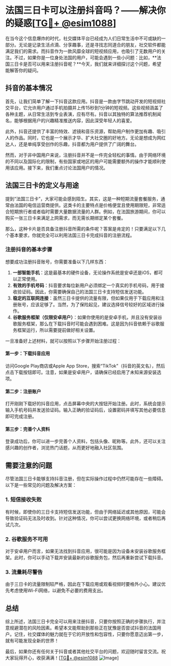 # 法国三日卡可以注册抖音吗？——解决你的疑惑[[TG💪+ @esim1088](https://t.me/s/esim1088)]

在当今这个信息爆炸的时代，社交媒体平台已经成为人们日常生活中不可或缺的一部分。无论是记录生活点滴、分享趣事，还是寻找志同道合的朋友，社交软件都能满足我们的需求。而抖音作为一款风靡全球的短视频应用，也吸引了无数用户的关注。不过，如果你是一位身处法国的用户，可能会遇到一些小问题：比如，**法国三日卡是否可以用来注册抖音呢？**今天，我们就来详细探讨这个问题，希望能解答你的疑问。

## 抖音的基本情况

首先，让我们简单了解一下抖音这款应用。抖音是一款由字节跳动开发的短视频社交平台，它允许用户通过手机拍摄并上传15秒到1分钟的短视频。这些视频涵盖了各种主题，从日常生活到专业表演，应有尽有。抖音以其独特的算法推荐机制闻名，能够根据用户的兴趣精准推送内容，因此深受年轻人的喜爱。

此外，抖音还提供了丰富的特效、滤镜和音乐资源，帮助用户制作更加有趣、吸引人的作品。同时，它也是一个展示才华、扩大社交圈的好地方。无论是想成为网红达人，还是单纯享受创作的乐趣，抖音都为用户提供了广阔的舞台。

然而，对于非中国用户来说，注册抖音并不是一件完全轻松的事情。由于网络环境的不同以及国际化的限制，有些国家或地区的用户可能需要额外的操作才能顺利使用该应用。接下来，我们重点讨论法国用户的情况。

## 法国三日卡的定义与用途

提到“法国三日卡”，大家可能会感到陌生。其实，这是一种短期流量套餐服务，通常由法国的电信运营商提供。这类卡的主要特点是价格便宜且使用期限短，非常适合短期旅行者或者临时需要大量数据流量的人群。例如，在法国旅游期间，你可以购买一张三日卡来满足上网需求，而无需长期绑定某个套餐。

那么，这种卡片是否具备注册抖音所需的条件呢？答案是肯定的！只要满足以下几个基本要求，你就完全可以利用法国三日卡完成抖音的注册流程。

### 注册抖音的基本步骤

想要成功注册抖音账号，你需要准备以下几样东西：

1. **一部智能手机**：这是最基本的硬件设备，无论操作系统是安卓还是iOS，都可以正常使用。
2. **有效的手机号码**：抖音要求每位新用户必须绑定一个真实的手机号码，用于接收验证码。因此，你需要确保自己的法国三日卡支持短信发送功能。
3. **稳定的互联网连接**：虽然三日卡提供的流量有限，但如果仅用于下载应用和注册账号，应该足够了。当然，为了保险起见，建议选择信号较好的区域进行操作。
4. **谷歌服务框架（仅限安卓用户）**：如果你使用的是安卓手机，并且没有安装谷歌服务框架，那么在下载抖音时可能会遇到困难。这是因为抖音依赖于谷歌服务框架运行，所以需要提前做好相关设置。

一旦准备好上述材料，就可以按照以下步骤开始注册过程：

#### 第一步：下载抖音应用
访问Google Play商店或Apple App Store，搜索“TikTok”（抖音的英文名），然后点击下载按钮即可。注意，如果是安卓用户，请确保已经启用了未知来源安装选项。

#### 第二步：注册账户
打开刚刚下载好的抖音应用，点击屏幕中央的大按钮开始注册。此时，系统会提示输入手机号码并发送验证码。输入正确的验证码后，设置密码并填写其他必要信息即可完成注册。

#### 第三步：完善个人资料
登录成功后，你可以进一步完善个人资料，包括头像、昵称等。此外，还可以关注感兴趣的创作者，浏览热门话题，从而更好地融入社区氛围。

## 需要注意的问题

尽管法国三日卡能够支持抖音注册，但在实际操作过程中仍然可能存在一些障碍。以下是一些常见的问题及解决方案：

### 1. 短信接收失败
有时候，即使你的三日卡支持短信发送功能，但由于网络延迟或其他原因，可能会导致验证码无法及时收到。针对这种情况，你可以尝试更换网络环境，或者稍后再试几次。

### 2. 谷歌服务不可用
对于安卓用户而言，如果无法找到抖音应用，很可能是因为设备未安装谷歌服务框架。此时，你可以手动下载并安装最新的谷歌服务包，然后再重新尝试下载抖音。

### 3. 流量耗尽警告
由于三日卡的流量限制较严格，因此在下载应用或观看视频时要格外小心。建议优先考虑使用Wi-Fi网络，以避免不必要的费用支出。

## 总结

综上所述，法国三日卡完全可以用来注册抖音，只要你按照正确的步骤执行，并注意规避潜在的风险因素。希望本文能帮助到那些正在犹豫是否尝试抖音的法国用户。记住，社交媒体的魅力就在于它的开放性和包容性，只要你愿意迈出第一步，就有可能发现全新的世界！

最后，如果你还有任何关于抖音或者其他社交平台的问题，欢迎随时留言交流。祝大家玩得开心，收获满满！[[TG💪+ @esim1088](https://t.me/s/esim1088) ![Image](https://i.postimg.cc/4NQfJmqS/Snipaste-2025-05-13-00-14-12.png)]